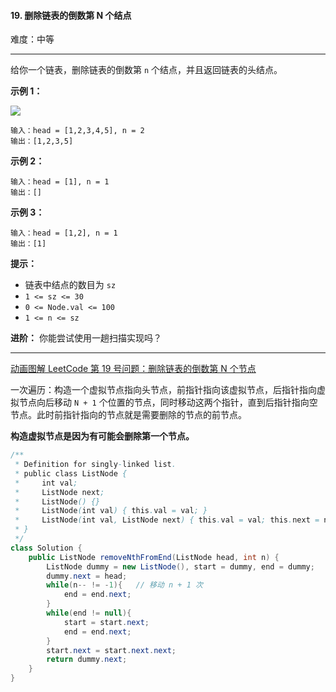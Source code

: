 #### 19. 删除链表的倒数第 N 个结点

难度：中等

---

给你一个链表，删除链表的倒数第 `n` 个结点，并且返回链表的头结点。

 **示例 1：** 

![](https://assets.leetcode.com/uploads/2020/10/03/remove_ex1.jpg)
```
输入：head = [1,2,3,4,5], n = 2
输出：[1,2,3,5]
```

 **示例 2：** 

```
输入：head = [1], n = 1
输出：[]
```

 **示例 3：** 

```
输入：head = [1,2], n = 1
输出：[1]
```

 **提示：** 

*   链表中结点的数目为 `sz`
*   `1 <= sz <= 30`
*   `0 <= Node.val <= 100`
*   `1 <= n <= sz`

 **进阶：** 你能尝试使用一趟扫描实现吗？

---

[动画图解 LeetCode 第 19 号问题：删除链表的倒数第 N 个节点](https://leetcode.cn/problems/remove-nth-node-from-end-of-list/solution/dong-hua-tu-jie-leetcode-di-19-hao-wen-ti-shan-chu/)

一次遍历：构造一个虚拟节点指向头节点，前指针指向该虚拟节点，后指针指向虚拟节点向后移动 `N + 1` 个位置的节点，同时移动这两个指针，直到后指针指向空节点。此时前指针指向的节点就是需要删除的节点的前节点。

**构造虚拟节点是因为有可能会删除第一个节点。**

```java
/**
 * Definition for singly-linked list.
 * public class ListNode {
 *     int val;
 *     ListNode next;
 *     ListNode() {}
 *     ListNode(int val) { this.val = val; }
 *     ListNode(int val, ListNode next) { this.val = val; this.next = next; }
 * }
 */
class Solution {
    public ListNode removeNthFromEnd(ListNode head, int n) {
        ListNode dummy = new ListNode(), start = dummy, end = dummy;
        dummy.next = head;
        while(n-- != -1){   // 移动 n + 1 次
            end = end.next;
        }
        while(end != null){
            start = start.next;
            end = end.next;
        }
        start.next = start.next.next;
        return dummy.next;
    }
}
```